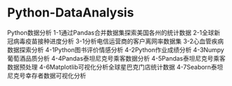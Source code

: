 # Python-DataAnalysis
Python数据分析
1-1通过Pandas合并数据集探索美国各州的统计数据
2-1全球新冠病毒疫苗接种进度分析
3-1分析电信运营商的客户离网率数据集
3-2心血管疾病数据探索分析
4-1Python图书评价情感分析
4-2Python作业成绩分析
4-3Numpy葡萄酒品质分析
4-4Pandas泰坦尼克号乘客数据分析
4-5Pandas泰坦尼克号乘客数据预处理
4-6Matplotlib可视化分析全球星巴克门店统计数据
4-7Seaborn泰坦尼克号幸存者数据可视化分析
